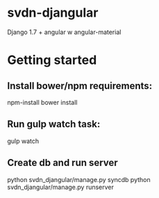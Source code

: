 # svdn-djangular
Django 1.7 + angular w angular-material


# Getting started

## Install bower/npm requirements:
npm-install
bower install

## Run gulp watch task:
gulp watch

## Create db and run server
python svdn_djangular/manage.py syncdb
python svdn_djangular/manage.py runserver



